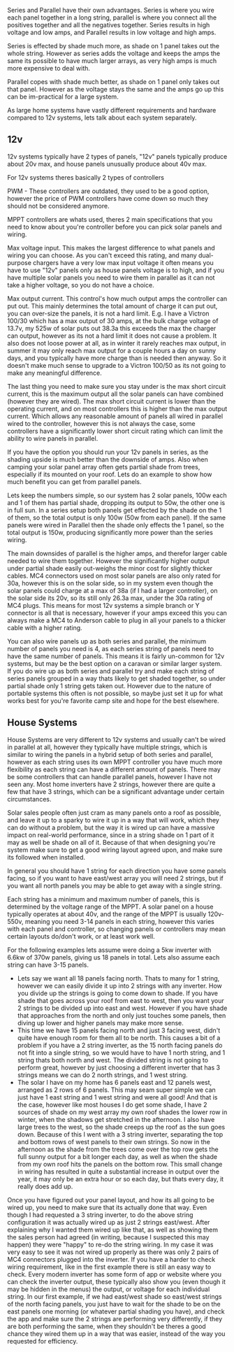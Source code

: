 Series and Parallel have their own advantages. Series is where you wire each panel together in a long string, parallel is where you connect all the positives together and all the negatives together. Series results in high voltage and low amps, and Parallel results in low voltage and high amps.

Series is effected by shade much more, as shade on 1 panel takes out the whole string. However as series adds the voltage and keeps the amps the same its possible to have much larger arrays, as very high amps is much more expensive to deal with.

Parallel copes with shade much better, as shade on 1 panel only takes out that panel. However as the voltage stays the same and the amps go up this can be im-practical for a large system.

As large home systems have vastly different requirements and hardware compared to 12v systems, lets talk about each system separately.

## 12v
12v systems typically have 2 types of panels, "12v" panels typically produce about 20v max, and house panels unusually produce about 40v max.

For 12v systems theres basically 2 types of controllers

PWM - These controllers are outdated, they used to be a good option, however the price of PWM controllers have come down so much they should not be considered anymore.

MPPT controllers are whats used, theres 2 main specifications that you need to know about you're controller before you can pick solar panels and wiring.

Max voltage input. This makes the largest difference to what panels and wiring you can choose. As you can't exceed this rating, and many dual-purpose chargers have a very low max input voltage it often means you have to use "12v" panels only as house panels voltage is to high, and if you have multiple solar panels you need to wire them in parallel as it can not take a higher voltage, so you do not have a choice.

Max output current. This control's how much output amps the controller can put out. This mainly determines the total amount of charge it can put out, you can over-size the panels, it is not a hard limit. E.g. I have a Victron 100/30 which has a max output of 30 amps, at the bulk charge voltage of 13.7v, my 525w of solar puts out 38.3a this exceeds the max the charger can output, however as its not a hard limit it does not cause a problem. It also does not loose power at all, as in winter it rarely reaches max output, in summer it may only reach max output for a couple hours a day on sunny days, and you typically have more charge than is needed then anyway. So it doesn't make much sense to upgrade to a Victron 100/50 as its not going to make any meaningful difference.

The last thing you need to make sure you stay under is the max short circuit current, this is the maximum output all the solar panels can have combined (however they are wired). The max short circuit current is lower than the operating current, and on most controllers this is higher than the max output current. Which allows any reasonable amount of panels all wired in parallel wired to the controller, however this is not always the case, some controllers have a significantly lower short circuit rating which can limit the ability to wire panels in parallel.

If you have the option you should run your 12v panels in series, as the shading upside is much better than the downside of amps. Also when camping your solar panel array often gets partial shade from trees, especially if its mounted on your roof. Lets do an example to show how much benefit you can get from parallel panels.

Lets keep the numbers simple, so our system has 2 solar panels, 100w each and 1 of them has partial shade, dropping its output to 50w, the other one is in full sun. In a series setup both panels get effected by the shade on the 1 of them, so the total output is only 100w (50w from each panel). If the same panels were wired in Parallel then the shade only effects the 1 panel, so the total output is 150w, producing significantly more power than the series wiring.

The main downsides of parallel is the higher amps, and therefor larger cable needed to wire them together. However the significantly higher output under partial shade easily out-weighs the minor cost for slightly thicker cables. MC4 connectors used on most solar panels are also only rated for 30a, however this is on the solar side, so in my system even though the solar panels could charge at a max of 38a (if I had a larger controller), on the solar side its 20v, so its still only 26.3a max, under the 30a rating of MC4 plugs. This means for most 12v systems a simple branch or Y connector is all that is necessary, however if your amps exceed this you can always make a MC4 to Anderson cable to plug in all your panels to a thicker cable with a higher rating.

You can also wire panels up as both series and parallel, the minimum number of panels you need is 4, as each series string of panels need to have the same number of panels. This means it is fairly un-common for 12v systems, but may be the best option on a caravan or similar larger system. If you do wire up as both series and parallel try and make each string of series panels grouped in a way thats likely to get shaded together, so under partial shade only 1 string gets taken out. However due to the nature of portable systems this often is not possible, so maybe just set it up for what works best for you're favorite camp site and hope for the best elsewhere. 

## House Systems

House Systems are very different to 12v systems and usually can't be wired in parallel at all, however they typically have multiple strings, which is similar to wiring the panels in a hybrid setup of both series and parallel, however as each string uses its own MPPT controller you have much more flexibility as each string can have a different amount of panels. There may be some controllers that can handle parallel panels, however I have not seen any. Most home inverters have 2 strings, however there are quite a few that have 3 strings, which can be a significant advantage under certain circumstances.

Solar sales people often just cram as many panels onto a roof as possible, and leave it up to a sparky to wire it up in a way that will work, which they can do without a problem, but the way it is wired up can have a massive impact on real-world performance, since in a string shade on 1 part of it may as well be shade on all of it. Because of that when designing you're system make sure to get a good wiring layout agreed upon, and make sure its followed when installed.

In general you should have 1 string for each direction you have some panels facing, so if you want to have east/west array you will need 2 strings, but if you want all north panels you may be able to get away with a single string.

Each string has a minimum and maximum number of panels, this is determined by the voltage range of the MPPT. A solar panel on a house typically operates at about 40v, and the range of the MPPT is usually 120v-550v, meaning you need 3-14 panels in each string, however this varies with each panel and controller, so changing panels or controllers may mean certain layouts do/don't work, or at least work well.

For the following examples lets assume were doing a 5kw inverter with 6.6kw of 370w panels, giving us 18 panels in total. Lets also assume each string can have 3-15 panels.

*    Lets say we want all 18 panels facing north. Thats to many for 1 string, however we can easily divide it up into 2 strings with any inverter. How you divide up the strings is going to come down to shade. If you have shade that goes across your roof from east to west, then you want your 2 strings to be divided up into east and west. However if you have shade that approaches from the north and only just touches some panels, then diving up lower and higher panels may make more sense.
*   This time we have 15 panels facing north and just 3 facing west, didn't quite have enough room for them all to be north. This causes a bit of a problem if you have a 2 string inverter, as the 15 north facing panels do not fit into a single string, so we would have to have 1 north string, and 1 string thats both north and west. The divided string is not going to perform great, however by just choosing a different inverter that has 3 strings means we can do 2 north strings, and 1 west string.
*   The solar I have on my home has 6 panels east and 12 panels west, arranged as 2 rows of 6 panels. This may seam super simple we can just have 1 east string and 1 west string and were all good! And that is the case, however like most houses I do get some shade, I have 2 sources of shade on my west array my own roof shades the lower row in winter, when the shadows get stretched in the afternoon. I also have large trees to the west, so the shade creeps up the roof as the sun goes down. Because of this I went with a 3 string inverter, separating the top and bottom rows of west panels to their own strings. So now in the afternoon as the shade from the trees come over the top row gets the full sunny output for a bit longer each day, as well as when the shade from my own roof hits the panels on the bottom row. This small change in wiring has resulted in quite a substantial increase in output over the year, it may only be an extra hour or so each day, but thats every day, it really does add up.

Once you have figured out your panel layout, and how its all going to be wired up, you need to make sure that its actually done that way. Even though I had requested a 3 string inverter, to do the above string configuration it was actually wired up as just 2 strings east/west. After explaining why I wanted them wired up like that, as well as showing them the sales person had agreed (in writing, because I suspected this may happen) they were "happy" to re-do the string wiring. In my case it was very easy to see it was not wired up properly as there was only 2 pairs of MC4 connectors plugged into the inverter. If you have a harder to check wiring requirement, like in the first example there is still an easy way to check. Every modern inverter has some form of app or website where you can check the inverter output, these typically also show you (even though it may be hidden in the menus) the output, or voltage for each individual string. In our first example, if we had east/west shade so east/west strings of the north facing panels, you just have to wait for the shade to be on the east panels one morning (or whatever partial shading you have), and check the app and make sure the 2 strings are performing very differently, if they are both performing the same, when they shouldn't be theres a good chance they wired them up in a way that was easier, instead of the way you requested for efficiency.